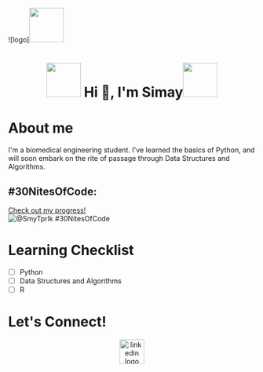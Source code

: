 ![logo]<img src="https://media.giphy.com/media/v1.Y2lkPTc5MGI3NjExMTJ4MHdnemRuNXRleXM3bHpldGk3MmZjemE0bGN2bTh2ejNrbzc2dyZlcD12MV9pbnRlcm5hbF9naWZfYnlfaWQmY3Q9cw/7LAN7BGYWQ0tzPCrg0/giphy.gif" width="70px"/>
<h1 align="center"> <img src="https://media.giphy.com/media/v1.Y2lkPTc5MGI3NjExMTJ4MHdnemRuNXRleXM3bHpldGk3MmZjemE0bGN2bTh2ejNrbzc2dyZlcD12MV9pbnRlcm5hbF9naWZfYnlfaWQmY3Q9cw/7LAN7BGYWQ0tzPCrg0/giphy.gif" width="70px"/>  Hi 👋, I'm Simay<img src="https://media.giphy.com/media/v1.Y2lkPTc5MGI3NjExMTJ4MHdnemRuNXRleXM3bHpldGk3MmZjemE0bGN2bTh2ejNrbzc2dyZlcD12MV9pbnRlcm5hbF9naWZfYnlfaWQmY3Q9cw/7LAN7BGYWQ0tzPCrg0/giphy.gif" width="70px" /></h1>

# About me
I'm a biomedical engineering student. I've learned the basics of Python, and will soon embark on the rite of passage through Data Structures and Algorithms.

## #30NitesOfCode:
  [Check out my progress!](https://www.codedex.io/@SmyTprlk/30-nites-of-code)  
  ![@SmyTprlk #30NitesOfCode](https://www.codedex.io/api/petStatus?user=SmyTprlk)

# Learning Checklist
- [ ] Python
- [ ] Data Structures and Algorithms
- [ ] R

# Let's Connect!
<div style="text-align:center;">
  <a href="https://www.linkedin.com/in/simay-toparlak-540795139/"> 
    <img src="https://github.com/davidduran123/davidduran123/assets/76709805/78db2d58-410b-41e1-8899-8a12aae504a9" alt="linkedin logo" width="50">
  </a>
</div>

